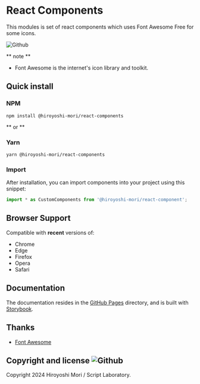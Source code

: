 # React Components

This modules is set of react components which uses Font Awesome Free for some icons.

![Github](https://img.shields.io/github/v/release/HiroyoshiMori/react-components)

** note **
- Font Awesome is the internet's icon library and toolkit.

## Quick install

### NPM

```shell
npm install @hiroyoshi-mori/react-components
```

** or **

### Yarn

``` shell
yarn @hiroyoshi-mori/react-components
```

### Import

After installation, you can import components into your project using this snippet:
```typescript
import * as CustomComponents from '@hiroyoshi-mori/react-component';
```

## Browser Support

Compatible with **recent** versions of:

- Chrome
- Edge
- Firefox
- Opera
- Safari

## Documentation

The documentation resides in the [GitHub Pages](https://hiroyoshimori.github.io/react-components/) directory, and is built with [Storybook](https://storybook.js.org/).

## Thanks

- [Font Awesome](https://fontawesome.com/)

## Copyright and license ![Github](https://img.shields.io/github/license/HiroyoshiMori/react-components?logo=Github)

Copyright 2024 Hiroyoshi Mori / Script Laboratory.
